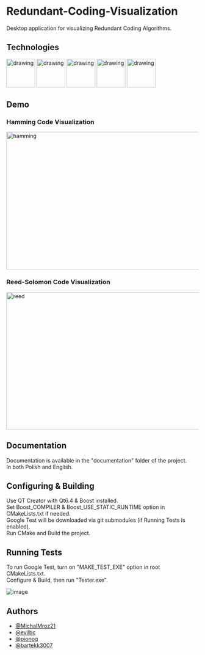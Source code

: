 # Redundant-Coding-Visualization
Desktop application for visualizing Redundant Coding Algorithms.

## Technologies

<img src="https://github.com/MichalMroz21/Redundant-Coding-Visualization/assets/125133223/f782c426-6b9d-4d09-8623-c731b5bd1829" alt="drawing" width="75"/>
<img src="https://github.com/MichalMroz21/Redundant-Coding-Visualization/assets/125133223/ad1d837d-99cf-4c01-9770-923532f50ce4" alt="drawing" width="75"/>
<img src="https://github.com/MichalMroz21/Redundant-Coding-Visualization/assets/125133223/64806fd9-9e9b-40fa-b43c-080922bb2279" alt="drawing" width="75"/>
<img src="https://github.com/MichalMroz21/Redundant-Coding-Visualization/assets/125133223/fc76fa58-56e3-48e7-8242-e3a295b127f7" alt="drawing" width="75"/>
<img src="https://github.com/MichalMroz21/Redundant-Coding-Visualization/assets/125133223/87cb231e-0d10-4dd5-8dd1-3b06cb9c896c" alt="drawing" width="75"/>

## Demo

### Hamming Code Visualization

<img src="https://github.com/MichalMroz21/Redundant-Coding-Visualization/assets/125133223/8dacd5a1-5d7b-485b-a1be-6fe053d6a378" alt="hamming" width="640" height="360"/>

### Reed-Solomon Code Visualization

<img src="https://github.com/MichalMroz21/Redundant-Coding-Visualization/assets/125133223/8404a0c7-fa9e-4244-a837-c4a0fb53645a" alt="reed" width="640" height="360"/>

## Documentation

Documentation is available in the "documentation" folder of the project. <br>
In both Polish and English.

## Configuring & Building

Use QT Creator with Qt6.4 & Boost installed. <br>
Set Boost_COMPILER & Boost_USE_STATIC_RUNTIME option in CMakeLists.txt if needed.<br>
Google Test will be downloaded via git submodules (if Running Tests is enabled).<br>
Run CMake and Build the project.<br>

## Running Tests

To run Google Test, turn on "MAKE_TEST_EXE" option in root CMakeLists.txt.<br>
Configure & Build, then run "Tester.exe".

![image](https://github.com/MichalMroz21/Redundant-Coding-Visualization/assets/125133223/e0c4119e-be7b-4e28-ab43-e1381777dc56)

## Authors

- [@MichalMroz21](https://github.com/MichalMroz21)
- [@evilbc](https://github.com/evilbc)
- [@pionog](https://github.com/pionog)
- [@bartekk3007](https://github.com/bartekk3007)
